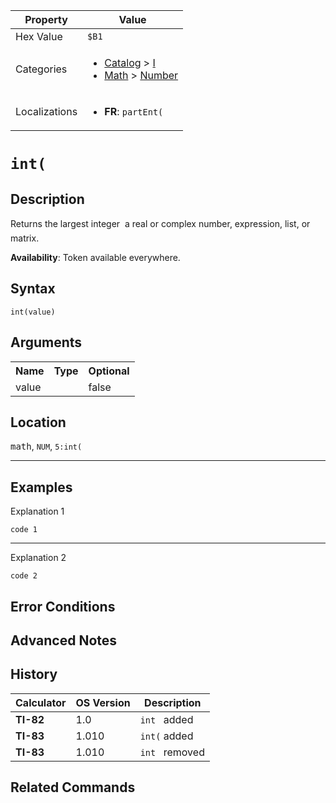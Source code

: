 | Property      | Value |
|---------------|-------|
| Hex Value     | `$B1`|
| Categories    | <ul><li>[Catalog](<../categories/Catalog.md>) > [I](<../categories/Catalog.md#I>)</li><li>[Math](<../categories/Math.md>) > [Number](<../categories/Math.md#Number>)</li></ul> |
| Localizations | <ul><li><b>FR</b>: `partEnt(`</li></ul> |

# `int(`

## Description
Returns the largest integer  a real or complex number, expression, list, or matrix.


<b>Availability</b>: Token available everywhere.

## Syntax
`int(value)`

## Arguments
<table>
<tr><th>Name</th><th>Type</th><th>Optional</th></tr>

<tr><td>value</td><td></td><td>false</td></tr>

</table>

## Location
<kbd>math</kbd>, `NUM`, `5:int(`
<hr>

## Examples

Explanation 1
```ti-basic
code 1
```
---
Explanation 2
```ti-basic
code 2
```

## Error Conditions


## Advanced Notes


## History
| Calculator | OS Version | Description |
|------------|------------|-------------|
| <b>TI-82</b> | 1.0 | `int ` added
| <b>TI-83</b> | 1.010 | `int(` added
| <b>TI-83</b> | 1.010 | `int ` removed

## Related Commands

    
